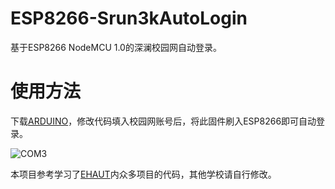 # ESP8266-Srun3kAutoLogin
基于ESP8266 NodeMCU 1.0的深澜校园网自动登录。

# 使用方法
下载[ARDUINO](https://www.arduino.cc/en/Main/Software)，修改代码填入校园网账号后，将此固件刷入ESP8266即可自动登录。

![COM3](https://s1.ax1x.com/2020/09/21/wqdCvD.png)

本项目参考学习了[EHAUT](https://github.com/ehaut)内众多项目的代码，其他学校请自行修改。
